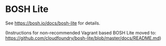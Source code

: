 # BOSH Lite

See <https://bosh.io/docs/bosh-lite> for details.

(Instructions for non-recommended Vagrant based BOSH Lite moved to: https://github.com/cloudfoundry/bosh-lite/blob/master/docs/README.md)
